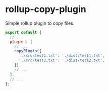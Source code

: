 # rollup-copy-plugin

Simple rollup plugin to copy files.

```js
export default {
  // ...
  plugins: [
    // ...
    copyPlugin({
      './src/test1.txt': './dist/test1.txt',
      './src/test2.txt': './dist/test2.txt',
    }),
    // ...
  ],
  // ...
};
```
